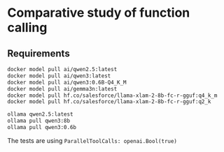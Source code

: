 # Comparative study of function calling

## Requirements

```bash
docker model pull ai/qwen2.5:latest
docker model pull ai/qwen3:latest
docker model pull ai/qwen3:0.6B-Q4_K_M
docker model pull ai/gemma3n:latest
docker model pull hf.co/salesforce/llama-xlam-2-8b-fc-r-gguf:q4_k_m
docker model pull hf.co/salesforce/llama-xlam-2-8b-fc-r-gguf:q2_k
```


```bash
ollama qwen2.5:latest
ollama pull qwen3:8b
ollama pull qwen3:0.6b
```

The tests are using `ParallelToolCalls: openai.Bool(true)`